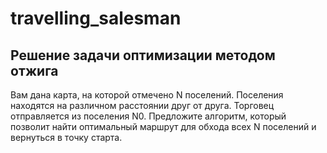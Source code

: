 # travelling_salesman
 ## Решение задачи оптимизации методом отжига
Вам дана карта, на которой отмечено N поселений. Поселения находятся на различном расстоянии друг от друга. Торговец отправляется из поселения N0. Предложите алгоритм, который позволит найти оптимальный маршрут для обхода всех N поселений и вернуться в точку старта.

